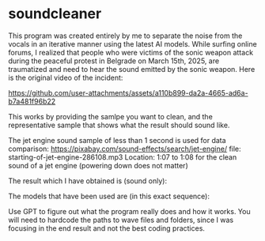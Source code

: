 # soundcleaner
This program was created entirely by me to separate the noise from the vocals in an iterative manner using the latest AI models.
While surfing online forums, I realized that people who were victims of the sonic weapon attack during the peaceful protest in Belgrade on March 15th, 2025, are traumatized and need to hear the sound emitted by the sonic weapon. Here is the original video of the incident:


https://github.com/user-attachments/assets/a110b899-da2a-4665-ad6a-b7a481f96b22



This works by providing the samlpe you want to clean, and the representative sample that shows what the result should sound like.

The jet engine sound sample of less than 1 second is used for data comparison:
https://pixabay.com/sound-effects/search/jet-engine/
file: starting-of-jet-engine-286108.mp3
Location: 1:07 to 1:08 for the clean sound of a jet engine (powering down does not matter)


The result which I have obtained is (sound only):


The models that have been used are (in this exact sequence):


Use GPT to figure out what the program really does and how it works.  You will need to hardcode the paths to wave files and folders, since I was focusing in the end result and not the best coding practices.

